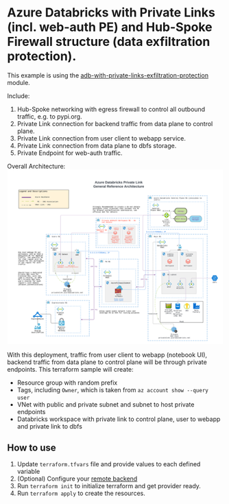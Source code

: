 # Azure Databricks with Private Links (incl. web-auth PE) and Hub-Spoke Firewall structure (data exfiltration protection).

This example is using the [adb-with-private-links-exfiltration-protection](../../modules/adb-with-private-links-exfiltration-protection) module.

Include:
1. Hub-Spoke networking with egress firewall to control all outbound traffic, e.g. to pypi.org.
2. Private Link connection for backend traffic from data plane to control plane.
3. Private Link connection from user client to webapp service.
4. Private Link connection from data plane to dbfs storage.
5. Private Endpoint for web-auth traffic.

Overall Architecture:
![alt text](https://raw.githubusercontent.com/databricks/terraform-databricks-examples/main/examples/adb-with-private-links-exfiltration-protection/images/adb-private-links-general.png?raw=true)

With this deployment, traffic from user client to webapp (notebook UI), backend traffic from data plane to control plane will be through private endpoints. This terraform sample will create:
* Resource group with random prefix
* Tags, including `Owner`, which is taken from `az account show --query user`
* VNet with public and private subnet and subnet to host private endpoints
* Databricks workspace with private link to control plane, user to webapp and private link to dbfs


## How to use

1. Update `terraform.tfvars` file and provide values to each defined variable
2. (Optional) Configure your [remote backend](https://developer.hashicorp.com/terraform/language/settings/backends/azurerm)
3. Run `terraform init` to initialize terraform and get provider ready.
4. Run `terraform apply` to create the resources.
